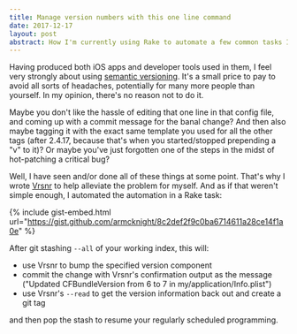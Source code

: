 ```yaml
---
title: Manage version numbers with this one line command
date: 2017-12-17
layout: post
abstract: How I'm currently using Rake to automate a few common tasks I carry out to manage my iOS apps' version numbers.
---
```


Having produced both iOS apps and developer tools used in them, I feel very strongly about using [semantic versioning](https://semver.org). It's a small price to pay to avoid all sorts of headaches, potentially for many more people than yourself. In my opinion, there's no reason not to do it. 

Maybe you don't like the hassle of editing that one line in that config file, and coming up with a commit message for the banal change? And then also maybe tagging it with the exact same template you used for all the other tags (after 2.4.17, because that's when you started/stopped prepending a "v" to it)? Or maybe you've just forgotten one of the steps in the midst of hot-patching a critical bug?

Well, I have seen and/or done all of these things at some point. That's why I wrote [Vrsnr](https://github.com/tworingsoft/vrsnr) to help alleviate the problem for myself. And as if that weren't simple enough, I automated the automation in a Rake task:

{% include gist-embed.html url="https://gist.github.com/armcknight/8c2def2f9c0ba6714611a28ce14f1a0e" %}

After git stashing `--all` of your working index, this will:

- use Vrsnr to bump the specified version component
- commit the change with Vrsnr's confirmation output as the message ("Updated CFBundleVersion from 6 to 7 in my/application/Info.plist")
- use Vrsnr's `--read` to get the version information back out and create a git tag

and then pop the stash to resume your regularly scheduled programming.
